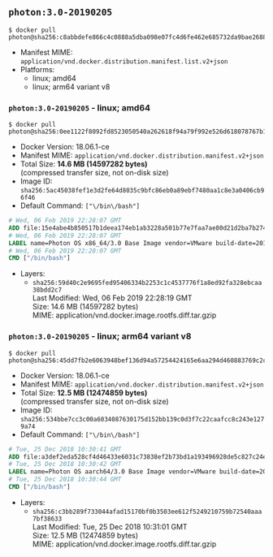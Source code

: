## `photon:3.0-20190205`

```console
$ docker pull photon@sha256:c8abbdefe866c4c0888a5dba098e07fc4d6fe462e685732da9bae268825ea93a
```

-	Manifest MIME: `application/vnd.docker.distribution.manifest.list.v2+json`
-	Platforms:
	-	linux; amd64
	-	linux; arm64 variant v8

### `photon:3.0-20190205` - linux; amd64

```console
$ docker pull photon@sha256:0ee1122f8092fd8523050540a262618f94a79f992e526d618078767b13295f48
```

-	Docker Version: 18.06.1-ce
-	Manifest MIME: `application/vnd.docker.distribution.manifest.v2+json`
-	Total Size: **14.6 MB (14597282 bytes)**  
	(compressed transfer size, not on-disk size)
-	Image ID: `sha256:5ac45038fef1e3d2fe64d8035c9bfc86eb0a89ebf7480aa1c8e3a0406cb96f46`
-	Default Command: `["\/bin\/bash"]`

```dockerfile
# Wed, 06 Feb 2019 22:28:07 GMT
ADD file:15e4abe4b850517b1deea174eb1ab3228a501b77e7faa7ae80d21d2ba7b27404 in / 
# Wed, 06 Feb 2019 22:28:07 GMT
LABEL name=Photon OS x86_64/3.0 Base Image vendor=VMware build-date=20190205
# Wed, 06 Feb 2019 22:28:07 GMT
CMD ["/bin/bash"]
```

-	Layers:
	-	`sha256:59d40c2e9695fed95406334b2253c1c4537776f1a8ed92fa328ebcaa38bdd2c7`  
		Last Modified: Wed, 06 Feb 2019 22:28:19 GMT  
		Size: 14.6 MB (14597282 bytes)  
		MIME: application/vnd.docker.image.rootfs.diff.tar.gzip

### `photon:3.0-20190205` - linux; arm64 variant v8

```console
$ docker pull photon@sha256:45dd7fb2e6063948bef136d94a57254424165e6aa294d460883769c2c72a9555
```

-	Docker Version: 18.06.1-ce
-	Manifest MIME: `application/vnd.docker.distribution.manifest.v2+json`
-	Total Size: **12.5 MB (12474859 bytes)**  
	(compressed transfer size, not on-disk size)
-	Image ID: `sha256:534bbe7cc3c00a6034087630175d152bb139c0d3f7c22caafcc8c243e1279a74`
-	Default Command: `["\/bin\/bash"]`

```dockerfile
# Tue, 25 Dec 2018 10:30:41 GMT
ADD file:a3def2eda528cf4d46433e6031c73838ef2b73bd1a193496928de5c827c24e2b in / 
# Tue, 25 Dec 2018 10:30:42 GMT
LABEL name=Photon OS aarch64/3.0 Base Image vendor=VMware build-date=20181218
# Tue, 25 Dec 2018 10:30:44 GMT
CMD ["/bin/bash"]
```

-	Layers:
	-	`sha256:c3bb289f733044afad15170bf0b3503ee612f5249210759b72540aaa7bf38633`  
		Last Modified: Tue, 25 Dec 2018 10:31:01 GMT  
		Size: 12.5 MB (12474859 bytes)  
		MIME: application/vnd.docker.image.rootfs.diff.tar.gzip
